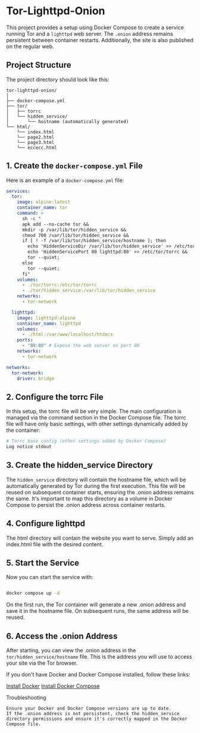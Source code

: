 # Tor-Lighttpd-Onion
This project provides a setup using Docker Compose to create a service running Tor and a `lighttpd` web server. The `.onion` address remains persistent between container restarts. Additionally, the site is also published on the regular web.

## Project Structure

The project directory should look like this:

```
tor-lighttpd-onion/
│
├── docker-compose.yml
├── tor/
│   ├── torrc
│   └── hidden_service/
│       └── hostname (automatically generated)
└── html/
    └── index.html
    └── page2.html
    └── page3.html
    └── eccecc.html
```


## 1. Create the `docker-compose.yml` File

Here is an example of a `docker-compose.yml` file:

```yaml
services:
  tor:
    image: alpine:latest
    container_name: tor
    command: >
      sh -c "
      apk add --no-cache tor && 
      mkdir -p /var/lib/tor/hidden_service && 
      chmod 700 /var/lib/tor/hidden_service && 
      if [ ! -f /var/lib/tor/hidden_service/hostname ]; then
        echo 'HiddenServiceDir /var/lib/tor/hidden_service' >> /etc/tor/torrc &&
        echo 'HiddenServicePort 80 lighttpd:80' >> /etc/tor/torrc &&
        tor --quiet;
      else
        tor --quiet;
      fi"
    volumes:
      - ./tor/torrc:/etc/tor/torrc
      - ./tor/hidden_service:/var/lib/tor/hidden_service
    networks:
      - tor-network

  lighttpd:
    image: lighttpd:alpine
    container_name: lighttpd
    volumes:
      - ./html:/var/www/localhost/htdocs
    ports:
      - "80:80" # Expose the web server on port 80
    networks:
      - tor-network

networks:
  tor-network:
    driver: bridge
```

## 2. Configure the torrc File

In this setup, the torrc file will be very simple. The main configuration is managed via the command section in the Docker Compose file. The torrc file will have only basic settings, with other settings dynamically added by the container:


```bash
# Torrc base config (other settings added by Docker Compose)
Log notice stdout
```

## 3. Create the hidden_service Directory

The `hidden_service` directory will contain the hostname file, which will be automatically generated by Tor during the first execution. This file will be reused on subsequent container starts, ensuring the .onion address remains the same. It's important to map this directory as a volume in Docker Compose to persist the .onion address across container restarts.

## 4. Configure lighttpd

The html directory will contain the website you want to serve. Simply add an index.html file with the desired content.

## 5. Start the Service

Now you can start the service with:

```bash

docker compose up -d
```

On the first run, the Tor container will generate a new .onion address and save it in the hostname file. On subsequent runs, the same address will be reused.

## 6. Access the .onion Address

After starting, you can view the .onion address in the `tor/hidden_service/hostname` file. This is the address you will use to access your site via the Tor browser.


If you don't have Docker and Docker Compose installed, follow these links:

   [Install Docker](https://docs.docker.com/engine/install/)
   [Install Docker Compose](https://docs.docker.com/compose/install/)

Troubleshooting

    Ensure your Docker and Docker Compose versions are up to date.
    If the .onion address is not persistent, check the hidden_service directory permissions and ensure it's correctly mapped in the Docker Compose file.
